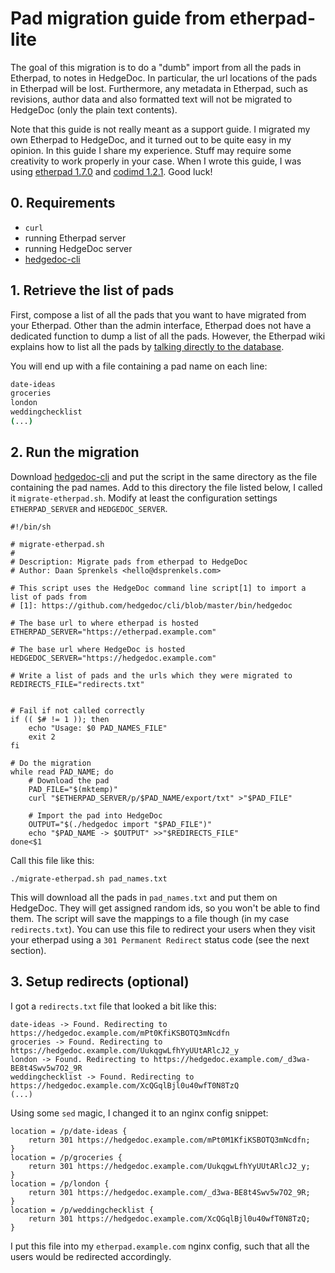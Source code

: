 # Pad migration guide from etherpad-lite

The goal of this migration is to do a "dumb" import from all the pads in Etherpad, to notes in
HedgeDoc. In particular, the url locations of the pads in Etherpad will be lost. Furthermore, any
metadata in Etherpad, such as revisions, author data and also formatted text will not be migrated
to HedgeDoc (only the plain text contents).

Note that this guide is not really meant as a support guide. I migrated my own Etherpad to HedgeDoc,
and it turned out to be quite easy in my opinion. In this guide I share my experience. Stuff may
require some creativity to work properly in your case. When I wrote this guide, I was using
[etherpad 1.7.0][] and [codimd 1.2.1][]. Good luck!

## 0. Requirements

- `curl`
- running Etherpad server
- running HedgeDoc server
- [hedgedoc-cli][]

## 1. Retrieve the list of pads

First, compose a list of all the pads that you want to have migrated from your Etherpad. Other than
the admin interface, Etherpad does not have a dedicated function to dump a list of all the pads.
However, the Etherpad wiki explains how to list all the pads by [talking directly to the
database][howtolistallpads].

You will end up with a file containing a pad name on each line:

```bash
date-ideas
groceries
london
weddingchecklist
(...)
```

## 2. Run the migration

Download [hedgedoc-cli][] and put the script in the same directory as the file containing the pad names.
Add to this directory the file listed below, I called it `migrate-etherpad.sh`. Modify at least the
configuration settings `ETHERPAD_SERVER` and `HEDGEDOC_SERVER`.

```shell
#!/bin/sh

# migrate-etherpad.sh
#
# Description: Migrate pads from etherpad to HedgeDoc
# Author: Daan Sprenkels <hello@dsprenkels.com>

# This script uses the HedgeDoc command line script[1] to import a list of pads from
# [1]: https://github.com/hedgedoc/cli/blob/master/bin/hedgedoc

# The base url to where etherpad is hosted
ETHERPAD_SERVER="https://etherpad.example.com"

# The base url where HedgeDoc is hosted
HEDGEDOC_SERVER="https://hedgedoc.example.com"

# Write a list of pads and the urls which they were migrated to
REDIRECTS_FILE="redirects.txt"


# Fail if not called correctly
if (( $# != 1 )); then
    echo "Usage: $0 PAD_NAMES_FILE"
    exit 2
fi

# Do the migration
while read PAD_NAME; do
    # Download the pad
    PAD_FILE="$(mktemp)"
    curl "$ETHERPAD_SERVER/p/$PAD_NAME/export/txt" >"$PAD_FILE"

    # Import the pad into HedgeDoc
    OUTPUT="$(./hedgedoc import "$PAD_FILE")"
    echo "$PAD_NAME -> $OUTPUT" >>"$REDIRECTS_FILE"
done<$1

```

Call this file like this:

```shell
./migrate-etherpad.sh pad_names.txt
```

This will download all the pads in `pad_names.txt` and put them on HedgeDoc. They will get assigned
random ids, so you won't be able to find them. The script will save the mappings to a file though
(in my case `redirects.txt`). You can use this file to redirect your users when they visit your
etherpad using a `301 Permanent Redirect` status code (see the next section).

## 3. Setup redirects (optional)

I got a `redirects.txt` file that looked a bit like this:

```log
date-ideas -> Found. Redirecting to https://hedgedoc.example.com/mPt0KfiKSBOTQ3mNcdfn
groceries -> Found. Redirecting to https://hedgedoc.example.com/UukqgwLfhYyUUtARlcJ2_y
london -> Found. Redirecting to https://hedgedoc.example.com/_d3wa-BE8t4Swv5w7O2_9R
weddingchecklist -> Found. Redirecting to https://hedgedoc.example.com/XcQGqlBjl0u40wfT0N8TzQ
(...)
```

Using some `sed` magic, I changed it to an nginx config snippet:

```nginx
location = /p/date-ideas {
    return 301 https://hedgedoc.example.com/mPt0M1KfiKSBOTQ3mNcdfn;
}
location = /p/groceries {
    return 301 https://hedgedoc.example.com/UukqgwLfhYyUUtARlcJ2_y;
}
location = /p/london {
    return 301 https://hedgedoc.example.com/_d3wa-BE8t4Swv5w7O2_9R;
}
location = /p/weddingchecklist {
    return 301 https://hedgedoc.example.com/XcQGqlBjl0u40wfT0N8TzQ;
}
```

I put this file into my `etherpad.example.com` nginx config, such that all the users would be
redirected accordingly.

[etherpad 1.7.0]: https://github.com/ether/etherpad-lite/tree/1.7.0
[codimd 1.2.1]: https://github.com/hedgedoc/hedgedoc/tree/1.2.1
[hedgedoc-cli]: https://github.com/hedgedoc/cli/blob/master/bin/hedgedoc
[howtolistallpads]: https://github.com/ether/etherpad-lite/wiki/How-to-list-all-pads/49701ecdcbe07aea7ad27ffa23aed0d99c2e17db
